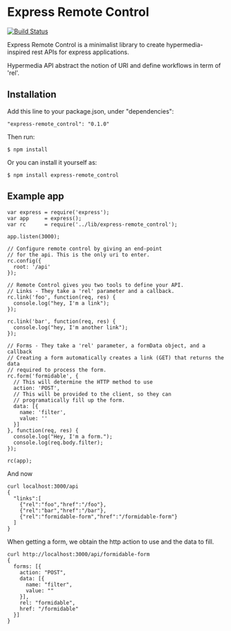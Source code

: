 # Express Remote Control

[![Build Status](https://travis-ci.org/mikaa123/express-remote_control.png?branch=master)](https://travis-ci.org/mikaa123/express-remote_control)

Express Remote Control is a minimalist library to create hypermedia-inspired rest APIs for express applications.

Hypermedia API abstract the notion of URI and define workflows in term of 'rel'.

## Installation

Add this line to your package.json, under "dependencies":

    "express-remote_control": "0.1.0"

Then run:

    $ npm install

Or you can install it yourself as:

    $ npm install express-remote_control

## Example app

    var express = require('express');
    var app     = express();
    var rc      = require('../lib/express-remote_control');

    app.listen(3000);

    // Configure remote control by giving an end-point
    // for the api. This is the only uri to enter.
    rc.config({
      root: '/api'
    });

    // Remote Control gives you two tools to define your API.
    // Links - They take a 'rel' parameter and a callback.
    rc.link('foo', function(req, res) {
      console.log("hey, I'm a link");
    });

    rc.link('bar', function(req, res) {
      console.log("hey, I'm another link");
    });

    // Forms - They take a 'rel' parameter, a formData object, and a callback
    // Creating a form automatically creates a link (GET) that returns the data
    // required to process the form.
    rc.form('formidable', {
      // This will determine the HTTP method to use
      action: 'POST',
      // This will be provided to the client, so they can
      // programatically fill up the form.
      data: [{
        name: 'filter',
        value: ''
      }]
    }, function(req, res) {
      console.log("Hey, I'm a form.");
      console.log(req.body.filter);
    });

    rc(app);

And now

    curl localhost:3000/api
    {
      "links":[
        {"rel":"foo","href":"/foo"},
        {"rel":"bar","href":"/bar"},
        {"rel":"formidable-form","href":"/formidable-form"}
      ]
    }

When getting a form, we obtain the http action to use and the data to fill.

    curl http://localhost:3000/api/formidable-form
    { 
      forms: [{
        action: "POST",
        data: [{
          name: "filter",
          value: ""
        }],
        rel: "formidable",
        href: "/formidable"
      }]
    }
